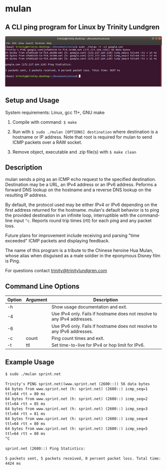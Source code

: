 # mulan
## A CLI ping program for Linux by Trinity Lundgren

![mulan in action](img/mulan.png)

## Setup and Usage

System requirements: Linux, gcc 11+, GNU make

1.  Compile with command: `$ make`

2.  Run with `$ sudo ./mulan [OPTIONS] destination` where destination is a
    hostname or IP address. Note that root is required for mulan to send ICMP
    packets over a RAW socket.

3.  Remove object, executable and .zip file(s) with `$ make clean`

## Description

mulan sends a ping as an ICMP echo request to the specified destination.
Destination may be a URL, an IPv4 address or an IPv6 address. Peforms a forward
DNS lookup on the hostname and a reverse DNS lookup on the resulting IP address.

By default, the protocol used may be either IPv4 or IPv6 depending on the first
address returned for the hostname. mulan's default behavior is to ping the
provided destination in an infinite loop, interruptible with the command-line
input `^c`. Reports round trip times (rtt) for each ping and any packet loss.

Future plans for improvement include receiving and parsing "time exceeded" ICMP
packets and displaying feedback.

The name of this program is a tribute to the Chinese heroine Hua Mulan, whose
alias when disguised as a male soldier in the eponymous Disney film is Ping.

For questions contact trinity@trinitylundgren.com

## Command Line Options

Option | Argument | Description
------ | -------- | -----------
-h     |          | Show usage documentation and exit.
-4     |          | Use IPv4 only. Fails if hostname does not resolve to any IPv4 addresses.
-6     |          | Use IPv6 only. Fails if hostname does not resolve to any IPv6 addresses.
-c     | count    | Ping count times and exit.
-t     | ttl      | Set time-to-live for IPv4 or hop limit for IPv6.


## Example Usage

```
$ sudo ./mulan sprint.net

Trinity's PING sprint.net((www.sprint.net (2600::)) 56 data bytes
64 bytes from www.sprint.net (h: sprint.net) (2600::) icmp_seq=1 ttl=64 rtt = 80 ms
64 bytes from www.sprint.net (h: sprint.net) (2600::) icmp_seq=2 ttl=64 rtt = 85 ms
64 bytes from www.sprint.net (h: sprint.net) (2600::) icmp_seq=3 ttl=64 rtt = 81 ms
64 bytes from www.sprint.net (h: sprint.net) (2600::) icmp_seq=4 ttl=64 rtt = 80 ms
64 bytes from www.sprint.net (h: sprint.net) (2600::) icmp_seq=5 ttl=64 rtt = 80 ms
^C

sprint.net (2600::) Ping Statistics:

5 packets sent, 5 packets received, 0 percent packet loss. Total time: 4424 ms
```
